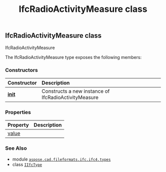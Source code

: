 ﻿---
title: IfcRadioActivityMeasure class
second_title: Aspose.CAD for Python via .NET API References
description: 
type: docs
weight: 1290
url: /python-net/aspose.cad.fileformats.ifc.ifc4.types/ifcradioactivitymeasure/
is_root: false
---

## IfcRadioActivityMeasure class

IfcRadioActivityMeasure



The IfcRadioActivityMeasure type exposes the following members:

### Constructors
| Constructor | Description |
| :- | :- |
| [__init__](/cad/python-net/aspose.cad.fileformats.ifc.ifc4.types/ifcradioactivitymeasure/__init__/#) | Constructs a new instance of IfcRadioActivityMeasure |


### Properties
| Property | Description |
| :- | :- |
| [value](/cad/python-net/aspose.cad.fileformats.ifc.ifc4.types/ifcradioactivitymeasure/value) |  |



### See Also
* module [`aspose.cad.fileformats.ifc.ifc4.types`](..)
* class [`IIfcType`](/cad/python-net/aspose.cad.fileformats.ifc/iifctype)
